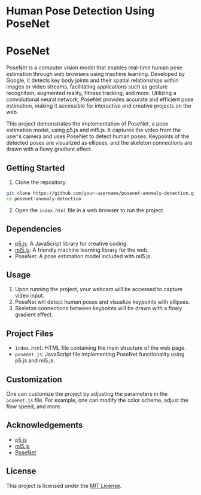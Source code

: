 # Human Pose Detection Using PoseNet

# PoseNet
PoseNet is a computer vision model that enables real-time human pose estimation through web browsers using machine learning. Developed by Google, it detects key body joints and their spatial relationships within images or video streams, facilitating applications such as gesture recognition, augmented reality, fitness tracking, and more. Utilizing a convolutional neural network, PoseNet provides accurate and efficient pose estimation, making it accessible for interactive and creative projects on the web.

This project demonstrates the implementation of PoseNet, a pose estimation model, using p5.js and ml5.js. It captures the video from the user's camera and uses PoseNet to detect human poses. Keypoints of the detected poses are visualized as ellipses, and the skeleton connections are drawn with a flowy gradient effect.

## Getting Started

1. Clone the repository:

```bash
git clone https://github.com/your-username/posenet-anomaly-detection.git
cd posenet-anomaly-detection
```

2. Open the `index.html` file in a web browser to run the project.

## Dependencies

- [p5.js](https://p5js.org/): A JavaScript library for creative coding.
- [ml5.js](https://ml5js.org/): A friendly machine learning library for the web.
- PoseNet: A pose estimation model included with ml5.js.

## Usage

1. Upon running the project, your webcam will be accessed to capture video input.
2. PoseNet will detect human poses and visualize keypoints with ellipses.
3. Skeleton connections between keypoints will be drawn with a flowy gradient effect.

## Project Files

- `index.html`: HTML file containing the main structure of the web page.
- `posenet.js`: JavaScript file implementing PoseNet functionality using p5.js and ml5.js.

## Customization

One can customize the project by adjusting the parameters in the `posenet.js` file. For example, one can modify the color scheme, adjust the flow speed, and more.

## Acknowledgements

- [p5.js](https://p5js.org/)
- [ml5.js](https://ml5js.org/)
- [PoseNet](https://ml5js.org/reference/api-PoseNet/)

## License

This project is licensed under the [MIT License](LICENSE).
